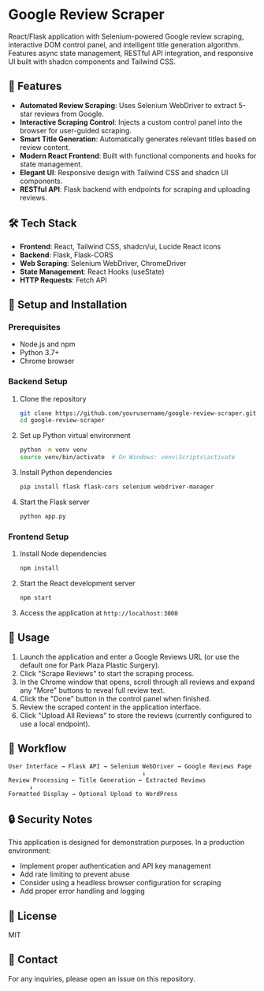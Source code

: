 # Google Review Scraper

React/Flask application with Selenium-powered Google review scraping, interactive DOM control panel, and intelligent title generation algorithm. Features async state management, RESTful API integration, and responsive UI built with shadcn components and Tailwind CSS.

## 🚀 Features

- **Automated Review Scraping**: Uses Selenium WebDriver to extract 5-star reviews from Google.
- **Interactive Scraping Control**: Injects a custom control panel into the browser for user-guided scraping.
- **Smart Title Generation**: Automatically generates relevant titles based on review content.
- **Modern React Frontend**: Built with functional components and hooks for state management.
- **Elegant UI**: Responsive design with Tailwind CSS and shadcn UI components.
- **RESTful API**: Flask backend with endpoints for scraping and uploading reviews.

## 🛠️ Tech Stack

- **Frontend**: React, Tailwind CSS, shadcn/ui, Lucide React icons
- **Backend**: Flask, Flask-CORS
- **Web Scraping**: Selenium WebDriver, ChromeDriver
- **State Management**: React Hooks (useState)
- **HTTP Requests**: Fetch API

## 🔧 Setup and Installation

### Prerequisites
- Node.js and npm
- Python 3.7+
- Chrome browser

### Backend Setup
1. Clone the repository
   ```bash
   git clone https://github.com/yourusername/google-review-scraper.git
   cd google-review-scraper
   ```

2. Set up Python virtual environment
   ```bash
   python -m venv venv
   source venv/bin/activate  # On Windows: venv\Scripts\activate
   ```

3. Install Python dependencies
   ```bash
   pip install flask flask-cors selenium webdriver-manager
   ```

4. Start the Flask server
   ```bash
   python app.py
   ```

### Frontend Setup
1. Install Node dependencies
   ```bash
   npm install
   ```

2. Start the React development server
   ```bash
   npm start
   ```

3. Access the application at `http://localhost:3000`

## 📝 Usage

1. Launch the application and enter a Google Reviews URL (or use the default one for Park Plaza Plastic Surgery).
2. Click "Scrape Reviews" to start the scraping process.
3. In the Chrome window that opens, scroll through all reviews and expand any "More" buttons to reveal full review text.
4. Click the "Done" button in the control panel when finished.
5. Review the scraped content in the application interface.
6. Click "Upload All Reviews" to store the reviews (currently configured to use a local endpoint).

## 🔄 Workflow

```
User Interface → Flask API → Selenium WebDriver → Google Reviews Page
                                      ↓
Review Processing ← Title Generation ← Extracted Reviews
      ↓
Formatted Display → Optional Upload to WordPress
```

## 🔒 Security Notes

This application is designed for demonstration purposes. In a production environment:

- Implement proper authentication and API key management
- Add rate limiting to prevent abuse
- Consider using a headless browser configuration for scraping
- Add proper error handling and logging

## 📜 License

MIT

## 👤 Contact

For any inquiries, please open an issue on this repository.
